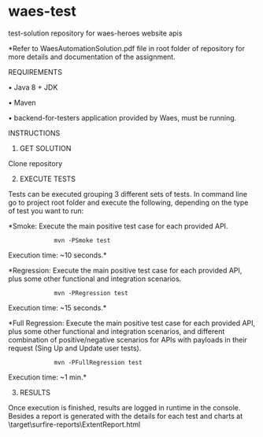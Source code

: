 # waes-test
test-solution repository for waes-heroes website apis

*Refer to WaesAutomationSolution.pdf file in root folder of repository for more details and documentation of the assignment.


REQUIREMENTS

•	Java 8 + JDK

•	Maven

•	backend-for-testers  application provided by Waes, must be running.


INSTRUCTIONS

1)	GET SOLUTION

Clone repository


2)	EXECUTE TESTS

Tests can be executed grouping 3 different sets of tests. 
In command line go to project root folder and execute the following, depending on the type of test you want to run:

*Smoke: Execute the main positive test case for each provided API.

                 mvn -PSmoke test

Execution time: ~10 seconds.*

*Regression: Execute the main positive test case for each provided API, plus some other functional and integration scenarios.
                 
                 mvn -PRegression test

Execution time: ~15 seconds.*

*Full Regression: Execute the main positive test case for each provided API, plus some other functional and integration scenarios, and different combination of positive/negative scenarios for APIs with payloads in their request (Sing Up and Update user tests).

                 mvn -PFullRegression test

Execution time: ~1 min.*

3)	RESULTS

Once execution is finished, results are logged in runtime in the console. Besides a report is generated with the details for each test and charts at \target\surfire-reports\ExtentReport.html

 

 
 
